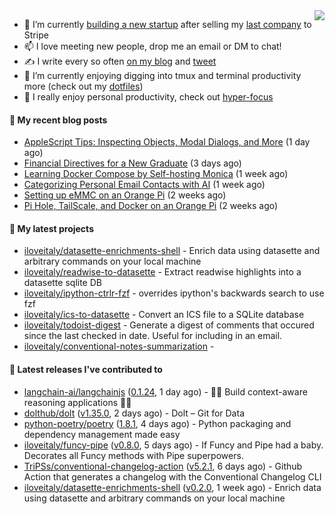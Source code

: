 <img align="right" src="https://github-readme-stats.vercel.app/api?username=iloveitaly&show_icons=true&text_color=718096&hide_title=true"/>

- 🔭 I’m currently [building a new startup](https://mikebian.co/bye-stripe-on-to-the-next-adventure/) after selling my [last company](https://suitesync.io) to Stripe
- 📫 I love meeting new people, drop me an email or DM to chat!
- ✍️ I write every so often [on my blog](http://mikebian.co/) and [tweet](https://twitter.com/mike_bianco)
- 🌱 I’m currently enjoying digging into tmux and terminal productivity more (check out my [dotfiles](https://github.com/iloveitaly/dotfiles))
- 💬 I really enjoy personal productivity, check out [hyper-focus](https://github.com/iloveitaly/hyper-focus)

#### 📜 My recent blog posts


- [AppleScript Tips: Inspecting Objects, Modal Dialogs, and More](https://mikebian.co/applescript-tips-inspecting-objects-modal-dialogs-and-more/) (1 day ago)
- [Financial Directives for a New Graduate](https://mikebian.co/financial-directives-for-a-new-graduate/) (3 days ago)
- [Learning Docker Compose by Self-hosting Monica](https://mikebian.co/learning-docker-compose-by-self-hosting-monica/) (1 week ago)
- [Categorizing Personal Email Contacts with AI](https://mikebian.co/categorizing-personal-email-contacts-with-ai/) (1 week ago)
- [Setting up eMMC on an Orange Pi](https://mikebian.co/setting-up-emmc-on-an-orange-pi/) (2 weeks ago)
- [Pi Hole, TailScale, and Docker on an Orange Pi](https://mikebian.co/pi-hole-tailscale-and-docker-on-an-orange-pi/) (2 weeks ago)

#### 🌱 My latest projects


- [iloveitaly/datasette-enrichments-shell](https://github.com/iloveitaly/datasette-enrichments-shell) - Enrich data using datasette and arbitrary commands on your local machine
- [iloveitaly/readwise-to-datasette](https://github.com/iloveitaly/readwise-to-datasette) - Extract readwise highlights into a datasette sqlite DB
- [iloveitaly/ipython-ctrlr-fzf](https://github.com/iloveitaly/ipython-ctrlr-fzf) - overrides ipython&#39;s backwards search to use fzf
- [iloveitaly/ics-to-datasette](https://github.com/iloveitaly/ics-to-datasette) - Convert an ICS file to a SQLite database
- [iloveitaly/todoist-digest](https://github.com/iloveitaly/todoist-digest) - Generate a digest of comments that occured since the last checked in date. Useful for including in an email.
- [iloveitaly/conventional-notes-summarization](https://github.com/iloveitaly/conventional-notes-summarization) - 

#### 🔭 Latest releases I've contributed to


- [langchain-ai/langchainjs](https://github.com/langchain-ai/langchainjs) ([0.1.24](https://github.com/langchain-ai/langchainjs/releases/tag/0.1.24), 1 day ago) - 🦜🔗 Build context-aware reasoning applications 🦜🔗
- [dolthub/dolt](https://github.com/dolthub/dolt) ([v1.35.0](https://github.com/dolthub/dolt/releases/tag/v1.35.0), 2 days ago) - Dolt – Git for Data
- [python-poetry/poetry](https://github.com/python-poetry/poetry) ([1.8.1](https://github.com/python-poetry/poetry/releases/tag/1.8.1), 4 days ago) - Python packaging and dependency management made easy
- [iloveitaly/funcy-pipe](https://github.com/iloveitaly/funcy-pipe) ([v0.8.0](https://github.com/iloveitaly/funcy-pipe/releases/tag/v0.8.0), 5 days ago) - If Funcy and Pipe had a baby. Decorates all Funcy methods with Pipe superpowers.
- [TriPSs/conventional-changelog-action](https://github.com/TriPSs/conventional-changelog-action) ([v5.2.1](https://github.com/TriPSs/conventional-changelog-action/releases/tag/v5.2.1), 6 days ago) - Github Action that generates a changelog with the Conventional Changelog CLI
- [iloveitaly/datasette-enrichments-shell](https://github.com/iloveitaly/datasette-enrichments-shell) ([v0.2.0](https://github.com/iloveitaly/datasette-enrichments-shell/releases/tag/v0.2.0), 1 week ago) - Enrich data using datasette and arbitrary commands on your local machine
